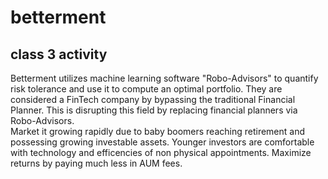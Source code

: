 # betterment
 class 3 activity
---
Betterment utilizes machine learning software "Robo-Advisors" to quantify risk tolerance and use it to compute an optimal portfolio.  They are considered a FinTech company by bypassing the traditional Financial Planner.  This is disrupting this field by replacing financial planners via Robo-Advisors.  
Market it growing rapidly due to baby boomers reaching retirement and possessing growing investable assets.  Younger investors are comfortable with technology and efficencies of non physical appointments.  Maximize returns by paying much less in AUM fees.

